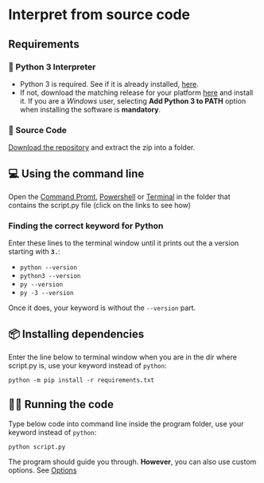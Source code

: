 # Interpret from source code
## Requirements
### 🐍 Python 3 Interpreter
- Python 3 is required. See if it is already installed, [here](#finding-the-correct-keyword-for-python).  
- If not, download the matching release for your platform [here](https://www.python.org/downloads/) and install it. If you are a *Windows* user, selecting **Add Python 3 to PATH** option when installing the software is **mandatory**.   

### 📃 Source Code
[Download the repository](https://github.com/aliparlakci/bulk-downloader-for-reddit/archive/master.zip) and extract the zip into a folder.

## 💻 Using the command line
Open the [Command Promt](https://youtu.be/bgSSJQolR0E?t=18), [Powershell](https://youtu.be/bgSSJQolR0E?t=18) or [Terminal](https://youtu.be/Pz4yHAB3G8w?t=31) in the folder that contains the script.py file (click on the links to see how)

### Finding the correct keyword for Python
Enter these lines to the terminal window until it prints out the a version starting with **`3.`**:
  
- `python --version`
- `python3 --version`
- `py --version`
- `py -3 --version`
  
Once it does, your keyword is without the `--version` part. 

## 📦 Installing dependencies
Enter the line below to terminal window when you are in the dir where script.py is, use your keyword instead of `python`:
```console
python -m pip install -r requirements.txt
```

## 🏃‍♂️ Running the code
Type below code into command line inside the program folder, use your keyword instead of `python`:
```console
python script.py
```
  
The program should guide you through. **However**, you can also use custom options. See [Options](../README.md#⚙-Options)
